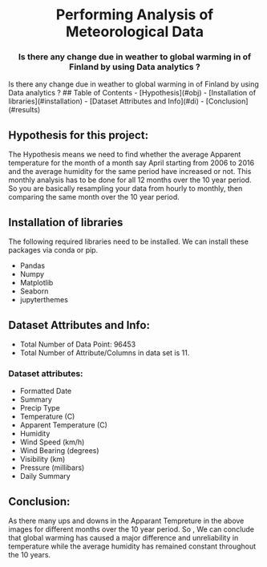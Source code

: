 <h1 align="center">Performing Analysis of Meteorological Data</h1>
<h3 align="center">Is there any change due in weather to global warming in of Finland by using Data analytics ?</h3> 
Is there any change due in weather to global warming in of Finland by using Data analytics ?
## Table of Contents
- [Hypothesis](#obj)
- [Installation of libraries](#installation)
- [Dataset Attributes and Info](#di)
- [Conclusion](#results)


## Hypothesis for this project: <a name="obj"></a>
The Hypothesis means we need to find whether the average Apparent temperature for the month of a month say April starting from 2006 to 2016 and the average humidity for the same period have increased or not. This monthly analysis has to be done for all 12 months over the 10 year period. So you are basically resampling your data from hourly to monthly, then comparing the same month over the 10 year period. 


## Installation of libraries <a name="installation"></a>
The following required libraries need to be installed. We can install these packages via conda or pip.

- Pandas
- Numpy
- Matplotlib
- Seaborn
- jupyterthemes


## Dataset Attributes and Info: <a name="di"></a>


* Total Number of Data Point: 96453
* Total Number of Attribute/Columns in data set is 11.


### Dataset attributes:

* Formatted Date
* Summary
* Precip Type
* Temperature (C)
* Apparent Temperature (C)
* Humidity
* Wind Speed (km/h)
* Wind Bearing (degrees)
* Visibility (km)
* Pressure (millibars)
* Daily Summary

## Conclusion: <a name="results"></a>
As there many ups and downs in the Apparant Tempreture in the above images for different months over the 10 year period. So , We can conclude that global warming has caused a major difference and unreliability in temperature while the average humidity has remained constant throughout the 10 years.

